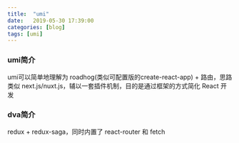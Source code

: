 ```yaml
---
title:  "umi"
date:   2019-05-30 17:39:00
categories: [blog]
tags: [umi]
---
```


### umi简介
umi可以简单地理解为 roadhog(类似可配置版的create-react-app) + 路由，思路类似 next.js/nuxt.js，辅以一套插件机制，目的是通过框架的方式简化 React 开发

### dva简介
redux + redux-saga，同时内置了 react-router 和 fetch